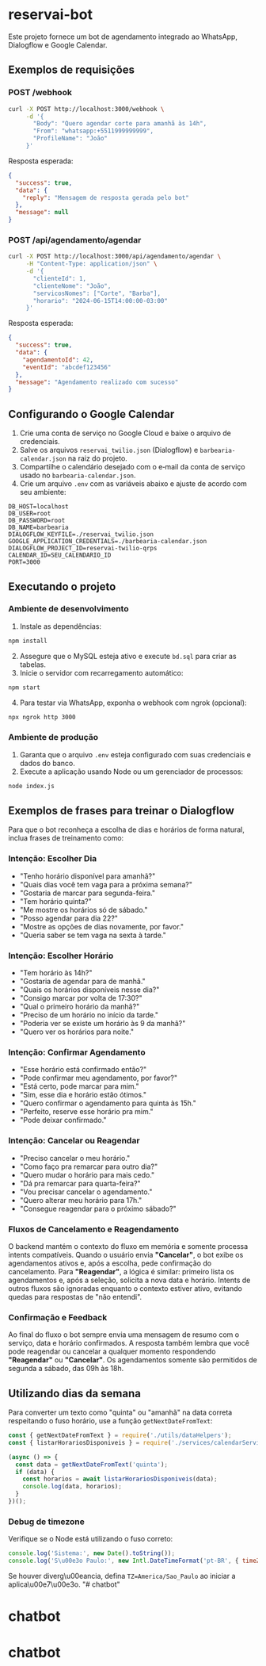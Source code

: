 # reservai-bot

Este projeto fornece um bot de agendamento integrado ao WhatsApp, Dialogflow e Google Calendar.

## Exemplos de requisições

### POST /webhook

```bash
curl -X POST http://localhost:3000/webhook \
     -d '{
       "Body": "Quero agendar corte para amanhã às 14h",
       "From": "whatsapp:+5511999999999",
       "ProfileName": "João"
     }'
```

Resposta esperada:

```json
{
  "success": true,
  "data": {
    "reply": "Mensagem de resposta gerada pelo bot"
  },
  "message": null
}
```

### POST /api/agendamento/agendar

```bash
curl -X POST http://localhost:3000/api/agendamento/agendar \
     -H "Content-Type: application/json" \
     -d '{
       "clienteId": 1,
       "clienteNome": "João",
       "servicosNomes": ["Corte", "Barba"],
       "horario": "2024-06-15T14:00:00-03:00"
     }'
```

Resposta esperada:

```json
{
  "success": true,
  "data": {
    "agendamentoId": 42,
    "eventId": "abcdef123456"
  },
  "message": "Agendamento realizado com sucesso"
}
```

## Configurando o Google Calendar

1. Crie uma conta de serviço no Google Cloud e baixe o arquivo de credenciais.
2. Salve os arquivos `reservai_twilio.json` (Dialogflow) e `barbearia-calendar.json` na raiz do projeto.
3. Compartilhe o calendário desejado com o e‑mail da conta de serviço usado no `barbearia-calendar.json`.
4. Crie um arquivo `.env` com as variáveis abaixo e ajuste de acordo com seu ambiente:

```
DB_HOST=localhost
DB_USER=root
DB_PASSWORD=root
DB_NAME=barbearia
DIALOGFLOW_KEYFILE=./reservai_twilio.json
GOOGLE_APPLICATION_CREDENTIALS=./barbearia-calendar.json
DIALOGFLOW_PROJECT_ID=reservai-twilio-qrps
CALENDAR_ID=SEU_CALENDARIO_ID
PORT=3000
```

## Executando o projeto

### Ambiente de desenvolvimento

1. Instale as dependências:

```bash
npm install
```

2. Assegure que o MySQL esteja ativo e execute `bd.sql` para criar as tabelas.
3. Inicie o servidor com recarregamento automático:

```bash
npm start
```

4. Para testar via WhatsApp, exponha o webhook com ngrok (opcional):

```bash
npx ngrok http 3000
```

### Ambiente de produção

1. Garanta que o arquivo `.env` esteja configurado com suas credenciais e dados do banco.
2. Execute a aplicação usando Node ou um gerenciador de processos:

```bash
node index.js
```

## Exemplos de frases para treinar o Dialogflow

Para que o bot reconheça a escolha de dias e horários de forma natural, inclua frases de treinamento como:

### Intenção: Escolher Dia
- "Tenho horário disponível para amanhã?"
- "Quais dias você tem vaga para a próxima semana?"
- "Gostaria de marcar para segunda-feira."
- "Tem horário quinta?"
- "Me mostre os horários só de sábado."
- "Posso agendar para dia 22?"
- "Mostre as opções de dias novamente, por favor."
- "Queria saber se tem vaga na sexta à tarde."

### Intenção: Escolher Horário
- "Tem horário às 14h?"
- "Gostaria de agendar para de manhã."
- "Quais os horários disponíveis nesse dia?"
- "Consigo marcar por volta de 17:30?"
- "Qual o primeiro horário da manhã?"
- "Preciso de um horário no início da tarde."
- "Poderia ver se existe um horário às 9 da manhã?"
- "Quero ver os horários para noite."

### Intenção: Confirmar Agendamento
- "Esse horário está confirmado então?"
- "Pode confirmar meu agendamento, por favor?"
- "Está certo, pode marcar para mim."
- "Sim, esse dia e horário estão ótimos."
- "Quero confirmar o agendamento para quinta às 15h."
- "Perfeito, reserve esse horário pra mim."
- "Pode deixar confirmado."

### Intenção: Cancelar ou Reagendar
- "Preciso cancelar o meu horário."
- "Como faço pra remarcar para outro dia?"
- "Quero mudar o horário para mais cedo."
- "Dá pra remarcar para quarta-feira?"
- "Vou precisar cancelar o agendamento."
- "Quero alterar meu horário para 17h."
- "Consegue reagendar para o próximo sábado?"

### Fluxos de Cancelamento e Reagendamento
O backend mantém o contexto do fluxo em memória e somente processa intents compatíveis.
Quando o usuário envia **"Cancelar"**, o bot exibe os agendamentos ativos e, após a escolha,
pede confirmação do cancelamento. Para **"Reagendar"**, a lógica é similar: primeiro lista os agendamentos e,
após a seleção, solicita a nova data e horário. Intents de outros fluxos são ignoradas enquanto o contexto estiver ativo,
evitando quedas para respostas de "não entendi".

### Confirmação e Feedback
Ao final do fluxo o bot sempre envia uma mensagem de resumo com o serviço, data e horário confirmados. A resposta também lembra que você pode reagendar ou cancelar a qualquer momento respondendo **"Reagendar"** ou **"Cancelar"**. Os agendamentos somente são permitidos de segunda a sábado, das 09h às 18h.

## Utilizando dias da semana

Para converter um texto como "quinta" ou "amanhã" na data correta respeitando o fuso horário, use a função `getNextDateFromText`:

```js
const { getNextDateFromText } = require('./utils/dataHelpers');
const { listarHorariosDisponiveis } = require('./services/calendarService');

(async () => {
  const data = getNextDateFromText('quinta');
  if (data) {
    const horarios = await listarHorariosDisponiveis(data);
    console.log(data, horarios);
  }
})();
```

### Debug de timezone

Verifique se o Node está utilizando o fuso correto:

```js
console.log('Sistema:', new Date().toString());
console.log('S\u00e3o Paulo:', new Intl.DateTimeFormat('pt-BR', { timeZone: 'America/Sao_Paulo' }).format(new Date()));
```

Se houver diverg\u00eancia, defina `TZ=America/Sao_Paulo` ao iniciar a aplica\u00e7\u00e3o.
"# chatbot" 
# chatbot
# chatbot

